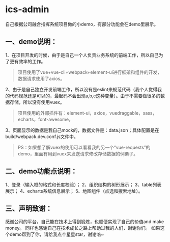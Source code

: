 # ics-admin
自己根据公司融合指挥系统项目做的小demo，有部分功能会在demo里展示。

## 一、demo说明：
1、在项目开发的时候，由于是自己一个人负责业务系统的前端工作，所以自己为了更有效率的工作。
> 项目使用了vue+vue-cli+webpack+element-ui进行框架和组件的开发，数据请求使用了axios。

2、由于是自己独立开发前端工作，所以没有是eslint来规范代码（我个人觉得我的代码规范还是可以的，最起码不会出现a,b,c这种变量）。由于不需要做很多的数据存储，所以没有使用vuex。
> 项目使用的外部插件有：element-ui，axios，vuedraggable，sass，echarts，font-awesome。

3、页面显示的数据是我自己mock的，数据文件是：data.json；具体配置是在build/webpack.dev.conf.js文件中。
> PS：如果想了解vuex的使用可以看看我的另一个“vue-requests”的demo，里面有用到vuex来发送请求修改存储数据的例栗子。

## 二、demo功能点说明：
1、登录（输入框的格式和长度校验）；
2、组织结构的树形展示；
3、table列表展示；
4、echarts系统信息展示；
5、地图组件（点选和搜索地址）。

## 三、声明致谢：
感谢公司的平台，自己能在技术上得到锻炼，也顺便实现了自己的价值and make money。
同样也感谢自己在技术成长之路上帮助过我的人们，谢谢你们。
如果这个demo帮到了你，请给我点个星星star，谢谢咯~
